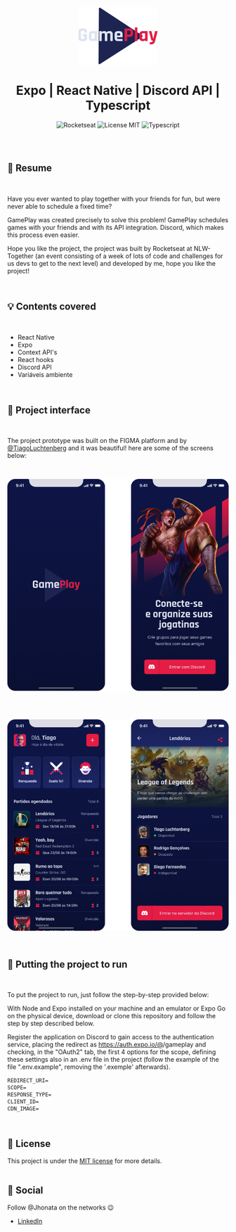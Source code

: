 <br />
<br />
<h1 align="center">
  <img alt="letmeask" src=".github/assets/gameplay-logo.png" width="180px" /> 
  <br />
  <br />
  Expo | React Native | Discord API | Typescript
</h1>

<p align="center">
  <img alt="Rocketseat" src="https://img.shields.io/badge/Created%20by%3A-Rocketseat-%236D5CCD" />
  <img alt="License MIT" src="https://img.shields.io/badge/License-MIT-%2398C611" />
  <img alt="Typescript" src="https://img.shields.io/badge/Main%20lenguage-Typescript-%232F74C0" /> <br />
</p> 
<br />
<br />

## :bookmark: Resume
<br />

Have you ever wanted to play together with your friends for fun, but were never able to schedule a fixed time?

GamePlay was created precisely to solve this problem! GamePlay schedules games with your friends and with its API integration.
Discord, which makes this process even easier.

Hope you like the project, the project was built by Rocketseat at NLW-Together (an event consisting of a week of lots of code
and challenges for us devs to get to the next level) and developed by me, hope you like the project!

<br />

## :bulb: Contents covered
<br />

- React Native
- Expo
- Context API's
- React hooks
- Discord API
- Variáveis ambiente

<br />

## :eyes: Project interface
<br />

The project prototype was built on the FIGMA platform and by [@TiagoLuchtenberg](https://www.instagram.com/tiagoluchtenberg/) and it was beautiful!
here are some of the screens below:

<br />

<p align="center">
  <img alt="gameplay" src=".github/assets/gameplay-front.png" width="620px" /> 
</p>

<br />
<br />

<p align="center">
  <img alt="gameplay" src=".github/assets/gameplay-inside.png" width="620px" /> 
</p>

<br />


## :wrench: Putting the project to run
<br />

To put the project to run, just follow the step-by-step provided below:

With Node and Expo installed on your machine and an emulator or Expo Go on the physical device, download or clone this repository and follow the step by step described below.

Register the application on Discord to gain access to the authentication service, placing the redirect as https://auth.expo.io/@<your user in expo>/gameplay and checking, in the "OAuth2" tab, the first 4 options for the scope, defining these settings also in an .env file in the project (follow the example of the file ".env.example", removing the '.exemple' afterwards).

```
REDIRECT_URI=
SCOPE=
RESPONSE_TYPE=
CLIENT_ID=
CDN_IMAGE=
```
<br />

## :memo: License

This project is under the [MIT license](LICENSE) for more details.
<br />
<br />

## :wave: Social

Follow @Jhonata on the networks :wink:
<br />

- [LinkedIn](https://www.linkedin.com/in/jhonata-augusto-2301541b5/)
